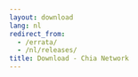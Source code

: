 ```yaml
---
layout: download
lang: nl
redirect_from:
  - /errata/
  - /nl/releases/
title: Download - Chia Network
---
```

